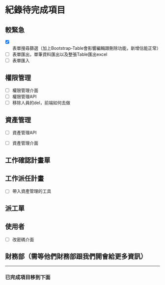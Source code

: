 # 紀錄待完成項目

## 較緊急

- [x] 表單搜尋篩選（加上Bootstrap-Table會影響編輯跟刪除功能，新增估能正常）
- [ ] 表單匯出，單筆資料匯出以及整張Table匯出excel
- [ ] 表單匯入

## 權限管理

- [ ] 權限管理介面
- [ ] 權限管理API
- [ ] 移除人員的del，前端如何去做

## 資產管理
- [ ] 資產管理API
- [ ] 資產管理介面


## 工作確認計畫單

## 工作派任計畫

- [ ] 帶入資產管理的工具

## 派工單

## 使用者

- [ ] 改密碼介面

## 財務部（需等他們財務部跟我們開會給更多資訊）

----

### 已完成項目移到下面
